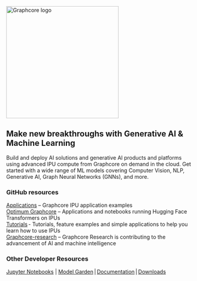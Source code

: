 <picture>
  <source media="(prefers-color-scheme: dark)" srcset="https://user-images.githubusercontent.com/81682248/226963550-21eaaf59-ee3c-49a9-8e75-b76d740ddd09.png">
  <img width="300" alt="Graphcore logo" src="https://user-images.githubusercontent.com/81682248/226963440-9cae0ac4-ebf5-407a-9870-5679e434cada.png">
</picture>

## Make new breakthroughs with Generative AI & Machine Learning

Build and deploy AI solutions and generative AI products and platforms using advanced IPU compute from Graphcore on demand in the cloud. Get started with a wide range of ML models covering Computer Vision, NLP, Generative AI, Graph Neural Networks (GNNs), and more. 

### GitHub resources
[Applications](https://github.com/graphcore/examples) – Graphcore IPU application examples<br>
[Optimum Graphcore](https://github.com/huggingface/optimum-graphcore) – Applications and notebooks running  Hugging Face  Transformers on IPUs<br>
[Tutorials](https://github.com/graphcore/examples/tree/master/tutorials) - Tutorials, feature examples and simple applications to help you learn how to use IPUs<br>
[Graphcore-research](https://github.com/graphcore-research) – Graphcore Research is contributing to the advancement of AI and machine intelligence<br>

### Other Developer Resources
[Jupyter Notebooks](https://www.graphcore.ai/ipu-jupyter-notebooks) | [Model Garden](https://www.graphcore.ai/resources/model-garden) | [Documentation](https://docs.graphcore.ai/en/latest/) | [Downloads](https://www.graphcore.ai/downloads)


